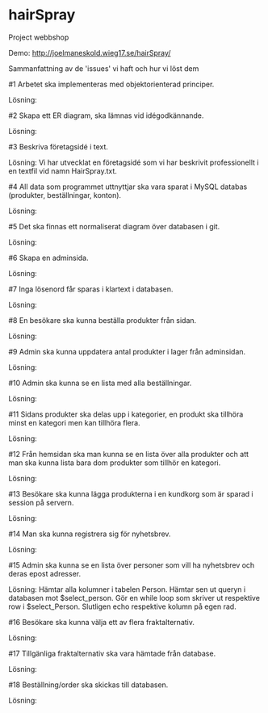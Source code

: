# hairSpray
Project webbshop

Demo: http://joelmaneskold.wieg17.se/hairSpray/

Sammanfattning av de 'issues' vi haft och hur vi löst dem


#1 Arbetet ska implementeras med objektorienterad principer.

Lösning:



#2 Skapa ett ER diagram, ska lämnas vid idégodkännande. 

Lösning:


#3 Beskriva företagsidé i text.

Lösning: Vi har utvecklat en företagsidé som vi har beskrivit professionellt i en textfil vid namn HairSpray.txt. 


#4 All data som programmet uttnyttjar ska vara sparat i MySQL databas (produkter, beställningar, konton).

Lösning:



#5 Det ska finnas ett normaliserat diagram över databasen i git.

Lösning: 



#6 Skapa en adminsida.

Lösning: 


#7 Inga lösenord får sparas i klartext i databasen.

Lösning:

#8 En besökare ska kunna beställa produkter från sidan.

Lösning:

#9 Admin ska kunna uppdatera antal produkter i lager från adminsidan.

Lösning:

#10 Admin ska kunna se en lista med alla beställningar.

Lösning:

#11 Sidans produkter ska delas upp i kategorier, en produkt ska tillhöra minst en kategori men kan tillhöra flera.

Lösning: 

#12 Från hemsidan ska man kunna se en lista över alla produkter och att man ska kunna lista bara dom produkter som tillhör en kategori.

Lösning: 



#13 Besökare ska kunna lägga produkterna i en kundkorg som är sparad i session på servern.

Lösning:



#14 Man ska kunna registrera sig för nyhetsbrev.

Lösning:


#15 Admin ska kunna se en lista över personer som vill ha nyhetsbrev och deras epost adresser.

Lösning: 
Hämtar alla kolumner i tabelen Person. Hämtar sen ut queryn i databasen mot $select_person. Gör en while loop som skriver ut respektive row i $select_Person. Slutligen echo respektive kolumn på egen rad. 

#16 Besökare ska kunna välja ett av flera fraktalternativ.

Lösning:


#17 Tillgänliga fraktalternativ ska vara hämtade från database.

Lösning:

#18 Beställning/order ska skickas till databasen.

Lösning:
